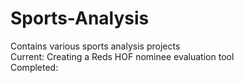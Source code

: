 # Sports-Analysis
Contains various sports analysis projects  
Current: Creating a Reds HOF nominee evaluation tool  
Completed:  
